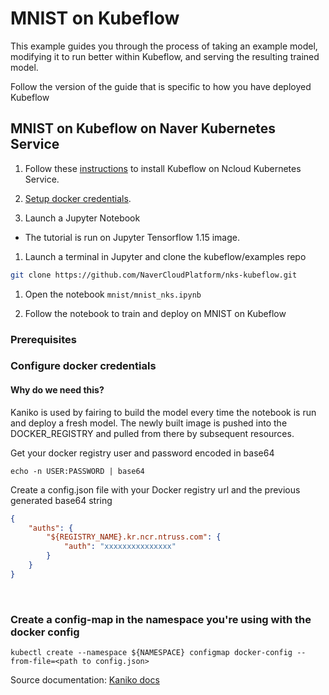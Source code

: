 # MNIST on Kubeflow

This example guides you through the process of taking an example model, modifying it to run better within Kubeflow, and serving the resulting trained model.

Follow the version of the guide that is specific to how you have deployed Kubeflow

<a id=nks></a>
## MNIST on Kubeflow on Naver Kubernetes Service

1. Follow these [instructions](https://https://guide.ncloud-docs.com/docs/ko/vnks-nks-kubeflow-installation/) to install Kubeflow on Ncloud Kubernetes Service.

1. [Setup docker credentials](#docker_credential).

1. Launch a Jupyter Notebook

  * The tutorial is run on Jupyter Tensorflow 1.15 image.

1. Launch a terminal in Jupyter and clone the kubeflow/examples repo

  ```bash
  git clone https://github.com/NaverCloudPlatform/nks-kubeflow.git
  ```

1. Open the notebook `mnist/mnist_nks.ipynb`

1. Follow the notebook to train and deploy on MNIST on Kubeflow

<a id=docker_credential></a>
### Prerequisites

### Configure docker credentials

#### Why do we need this?

Kaniko is used by fairing to build the model every time the notebook is run and deploy a fresh model.
The newly built image is pushed into the DOCKER_REGISTRY and pulled from there by subsequent resources.

Get your docker registry user and password encoded in base64 <br>

`echo -n USER:PASSWORD | base64` <br>

Create a config.json file with your Docker registry url and the previous generated base64 string <br>
```json
{
	"auths": {
		"${REGISTRY_NAME}.kr.ncr.ntruss.com": {
			"auth": "xxxxxxxxxxxxxxx"
		}
	}
}
```

<br>

### Create a config-map in the namespace you're using with the docker config

`kubectl create --namespace ${NAMESPACE} configmap docker-config --from-file=<path to config.json>`

Source documentation: [Kaniko docs](https://github.com/GoogleContainerTools/kaniko#pushing-to-docker-hub)
